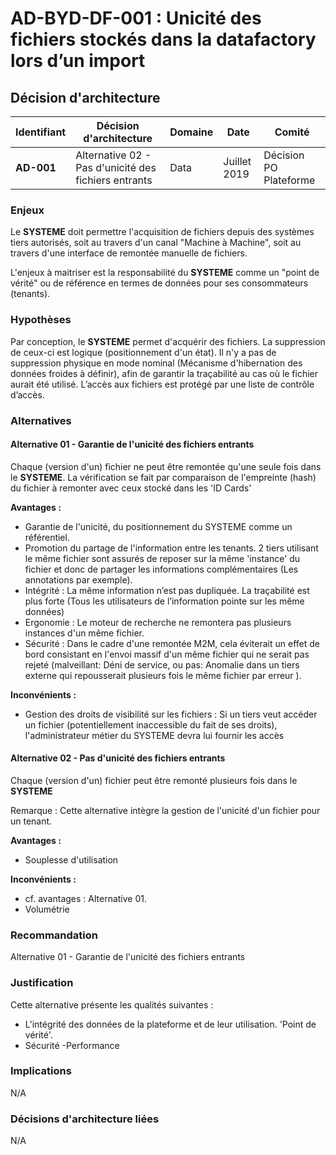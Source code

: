 # AD-BYD-DF-001 : Unicité des fichiers stockés dans la datafactory lors d’un import

## Décision d'architecture

|Identifiant|Décision d'architecture|Domaine|Date|Comité|
|---|---|---|---|---|
|**AD-001**|Alternative 02 - Pas d'unicité des fichiers entrants |Data |Juillet 2019| Décision PO Plateforme|

### Enjeux

Le **SYSTEME** doit permettre l'acquisition de fichiers depuis des systèmes tiers autorisés, soit au travers d'un canal "Machine à Machine", soit au travers d'une interface de remontée manuelle de fichiers.

L'enjeux à maitriser est la responsabilité du **SYSTEME** comme un "point de vérité" ou de référence en termes de données pour ses consommateurs (tenants).

### Hypothèses

Par conception, le **SYSTEME** permet d'acquérir des fichiers. La suppression de ceux-ci est logique (positionnement d'un état).
Il n'y a pas de suppression physique en mode nominal (Mécanisme d'hibernation des données froides à définir), afin de garantir la traçabilité au cas où le fichier aurait été utilisé.
L’accès aux fichiers est protégé par une liste de contrôle d’accès.

### Alternatives

#### Alternative 01 - Garantie de l'unicité des fichiers entrants

Chaque (version d'un) fichier ne peut être remontée qu'une seule fois dans le **SYSTEME**. La vérification se fait par comparaison de l'empreinte (hash) du fichier à remonter avec ceux stocké dans les 'ID Cards'

**Avantages :**

- Garantie de l'unicité, du positionnement du SYSTEME comme un référentiel.
- Promotion du partage de l'information entre les tenants. 2 tiers utilisant le même fichier sont assurés de reposer sur la même 'instance' du fichier et donc de partager les informations complémentaires (Les annotations par exemple).
- Intégrité : La même information n’est pas dupliquée. La traçabilité est plus forte (Tous les utilisateurs de l’information pointe sur les même données)
- Ergonomie : Le moteur de recherche ne remontera pas plusieurs instances d'un même fichier.
- Sécurité : Dans le cadre d'une remontée M2M, cela éviterait un effet de bord  consistant en l'envoi massif d'un même fichier qui ne serait pas rejeté (malveillant: Déni de service, ou pas: Anomalie dans un tiers externe qui repousserait plusieurs fois le même fichier par erreur ).

**Inconvénients :**

- Gestion des droits de visibilité sur les fichiers : Si un tiers veut accéder un fichier (potentiellement inaccessible du fait de ses droits), l'administrateur métier du SYSTEME devra lui fournir les accès

#### Alternative 02 - Pas d'unicité des fichiers entrants

Chaque (version d'un) fichier peut être remonté plusieurs fois dans le **SYSTEME**

Remarque : Cette alternative intègre la gestion de l'unicité d'un fichier pour un tenant.

**Avantages :**

- Souplesse d'utilisation

**Inconvénients :**

- cf. avantages : Alternative 01.
- Volumétrie

### Recommandation

Alternative 01 - Garantie de l'unicité des fichiers entrants

### Justification

Cette alternative présente les qualités suivantes :

- L'intégrité des données de la plateforme et de leur utilisation. 'Point de vérité'.
- Sécurité
-Performance

### Implications

N/A

### Décisions d'architecture liées

N/A
